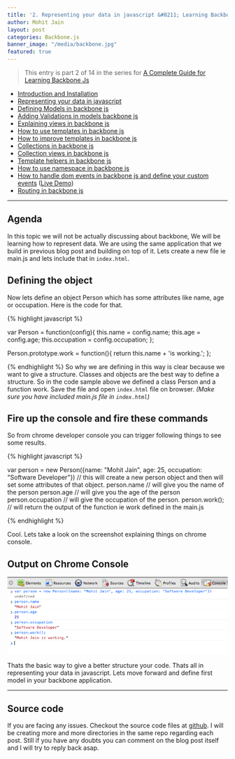 ```yaml
---
title: '2. Representing your data in javascript &#8211; Learning Backbone js'
author: Mohit Jain
layout: post
categories: Backbone.js
banner_image: "/media/backbone.jpg"
featured: true
---
```


> This entry is part 2 of 14 in the series for [A Complete Guide for Learning Backbone Js](/2012/12/a-complete-guide-for-learning-backbone-js/)

* [Introduction and Installation](/2012/12/introduction-to-backbone-js-and-setting-up-an-working-environment)
* [Representing your data in javascript](/2012/12/2-representing-your-data-in-javascript-learning-backbone-js)
* [Defining Models in backbone js](/2012/12/3-defining-models-in-backbone-js-learning-backbone-js)
* [Adding Validations in models backbone js ](/2012/12/4-adding-validations-in-models-in-backbone-js-learning-backbone-js)
* [Explaining views in backbone js](/2012/12/5-explaining-views-in-backbone-js-learning-backbone-js)
* [How to use templates in backbone js ](/2012/12/how-to-use-templates-in-backbone-js-learning-backbone-js)
* [How to improve templates in backbone js](/2012/12/how-to-improve-templates-in-backbone-js-learning-backbone-js)
* [Collections in backbone js](/2012/12/8-collections-in-backbone-js-learning-backbone-js)
* [Collection views in backbone js ](/2012/12/9-collection-views-in-backbone-js-learning-backbone-js)
* [Template helpers in backbone js](/2012/12/template-helpers-in-backbone-js-learning-backbonejs)
* [How to use namespace in backbone js ](/2012/12/11-namespacing-in-backbone-js-learning-backbonejs)
* [How to handle dom events in backbone js and define your custom events](/2012/12/12-listening-to-dom-events-in-backbone-js-learning-backbone-js) ([Live Demo](http://listen-dom-events-backbone.herokuapp.com))
* [Routing in backbone js](/2013/01/routers-in-backbone-js-learning-backbone-js)

***

## Agenda
In this topic we will not be actually discussing about backbone, We will be learning how to represent data. We are using the same application that we build in previous blog post and building on top of it. Lets create a new file ie main.js and lets include that in `index.html`.

## Defining the object

Now lets define an object Person which has some attributes like name, age or occupation. Here is the code for that.

{% highlight javascript %}

var Person = function(config){
  this.name = config.name;
  this.age = config.age;
  this.occupation = config.occupation;
};

Person.prototype.work = function(){
	return this.name + 'is working.';
};

{% endhighlight %}
So why we are defining in this way is clear because we want to give a structure. Classes and objects are the best way to define a structure. So in the code sample above we defined a class Person and a function work. Save the file and open `index.html` file on browser. *(Make sure you have included main.js file in `index.html`)*

## Fire up the console and fire these commands

So from chrome developer console you can trigger following things to see some results.

{% highlight javascript %}

var person = new Person({name: "Mohit Jain", age: 25, occupation: "Software Developer"})
// this will create a new person object and then will set some attributes of that object.
person.name          // will give you the name of the person
person.age           // will give you the age of the person
person.occupation    // will give the occupation of the person.
person.work();      // will return the output of the function ie work defined in the main.js

{% endhighlight %}

Cool. Lets take a look on the screenshot explaining things on chrome console.

## Output on Chrome Console

![Representing your data – Chrome Console Output](/wp-content/uploads/2012/12/Screen-Shot-2012-12-16-at-8.25.50-AM.png)

Thats the basic way to give a better structure your code. Thats all in representing your data in javascript. Lets move forward and define first model in your backbone application.

***

## Source code

If you are facing any issues. Checkout the source code files at [github](https://github.com/mohitjain/learning_basics_backbone "Source Code for the post"). I will be creating more and more directories in the same repo regarding each post. Still if you have any doubts you can comment on the blog post itself and I will try to reply back asap.
